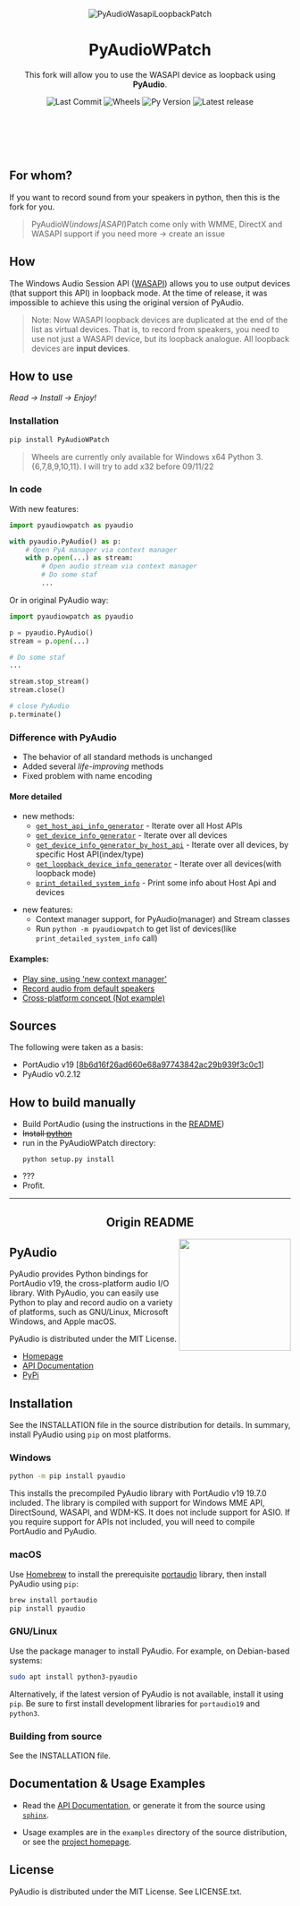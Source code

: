 <div align="center">

<!---![PyAudioWasapiLoopbackPatch](assets/snake-350_patch.png)-->
![PyAudioWasapiLoopbackPatch](https://raw.githubusercontent.com/s0d3s/PyAudioWPatch/1b52f1b01160607be2f33dea77c5f1584a6bed33/assets/snake-350_patch.png)

# PyAudioWPatch

This fork will allow you to use the WASAPI device as loopback using **PyAudio**.


![Last Commit](https://img.shields.io/github/last-commit/s0d3s/PyAudioWPatch)
![Wheels](https://img.shields.io/pypi/wheel/PyAudioWpatch)
![Py Version](https://img.shields.io/pypi/pyversions/PyAudioWpatch)
![Latest release](https://img.shields.io/github/v/release/s0d3s/PyAudioWPatch)

</div>

<br /><br /><br /><br />

## For whom?

If you want to record sound from your speakers in python, then this is the fork for you.

> PyAudioW(*indows|ASAPI*)Patch come only with WMME, DirectX and WASAPI support
> if you need more -> create an issue

## How

The Windows Audio Session API ([WASAPI](https://docs.microsoft.com/en-us/windows/win32/coreaudio/wasapi)) allows you to use output devices (that support this API) in loopback mode. At the time of release, it was impossible to achieve this using the original version of PyAudio.

> Note: Now WASAPI loopback devices are duplicated at the end of the list as virtual devices. That is, to record from speakers, you need to use not just a WASAPI device, but its loopback analogue. All loopback devices are **input devices**.

## How to use

*Read -> Install -> Enjoy!*

### Installation

```bash
pip install PyAudioWPatch
```
> Wheels are currently only available for Windows x64 Python 3.{6,7,8,9,10,11}. I will try to add x32 before 09/11/22

### In code

With new features:

```python
import pyaudiowpatch as pyaudio

with pyaudio.PyAudio() as p:
    # Open PyA manager via context manager
    with p.open(...) as stream:
        # Open audio stream via context manager
        # Do some staf
        ...
```

Or in original PyAudio way:

```python
import pyaudiowpatch as pyaudio

p = pyaudio.PyAudio()
stream = p.open(...)

# Do some staf
...

stream.stop_stream()
stream.close()

# close PyAudio
p.terminate()
```

### Difference with PyAudio

 - The behavior of all standard methods is unchanged
 - Added several *life-improving* methods
 - Fixed problem with name encoding
 
#### More detailed
 - new methods:
   - [`get_host_api_info_generator`](https://github.com/s0d3s/PyAudioWPatch/blob/964afaed7dc03b6dd097f0c22d8a286663516544/src/pyaudiowpatch/__init__.py#L1066) - Iterate over all Host APIs
   - [`get_device_info_generator`](https://github.com/s0d3s/PyAudioWPatch/blob/964afaed7dc03b6dd097f0c22d8a286663516544/src/pyaudiowpatch/__init__.py#L1080) - Iterate over all devices
   - [`get_device_info_generator_by_host_api`](https://github.com/s0d3s/PyAudioWPatch/blob/964afaed7dc03b6dd097f0c22d8a286663516544/src/pyaudiowpatch/__init__.py#L1093) - Iterate over all devices, by specific Host API(index/type)
   - [`get_loopback_device_info_generator`](https://github.com/s0d3s/PyAudioWPatch/blob/964afaed7dc03b6dd097f0c22d8a286663516544/src/pyaudiowpatch/__init__.py#L1117) - Iterate over all devices(with loopback mode)
   - [`print_detailed_system_info`](https://github.com/s0d3s/PyAudioWPatch/blob/964afaed7dc03b6dd097f0c22d8a286663516544/src/pyaudiowpatch/__init__.py#L1133) - Print some info about Host Api and devices
<!---
   - [`get_host_api_info_generator`](src/pyaudiowpatch/__init__.py#L1066) - Iterate over all Host APIs
   - [`get_device_info_generator`](src/pyaudiowpatch/__init__.py#L1080) - Iterate over all devices
   - [`get_device_info_generator_by_host_api`](src/pyaudiowpatch/__init__.py#L1093) - Iterate over all devices, by specific Host API(index/type)
   - [`get_loopback_device_info_generator`](src/pyaudiowpatch/__init__.py#L1117) - Iterate over all devices(with loopback mode)
   - [`print_detailed_system_info`](src/pyaudiowpatch/__init__.py#L1133) - Print some info about Host Api and devices-->
 
 - new features:
   - Context manager support, for PyAudio(manager) and Stream classes
   - Run `python -m pyaudiowpatch` to get list of devices(like `print_detailed_system_info` call)
 
#### Examples:
 - [Play sine, using \'new context manager'](https://github.com/s0d3s/PyAudioWPatch/blob/964afaed7dc03b6dd097f0c22d8a286663516544/examples/pawp_play_sine_using_context_manger.py)
 - [Record audio from default speakers](https://github.com/s0d3s/PyAudioWPatch/blob/964afaed7dc03b6dd097f0c22d8a286663516544/examples/pawp_record_wasapi_loopback.py)
 - [Cross-platform concept (Not example)](https://github.com/s0d3s/PyAudioWPatch/blob/964afaed7dc03b6dd097f0c22d8a286663516544/examples/pawp_crossplatform_concept.py)
<!---
 - [Play sine, using \'new context manager'](examples/pawp_play_sine_using_context_manger.py)
 - [Record from audio from default speakers](examples/pawp_record_wasapi_loopback.py)
 - [Cross-platform concept (Not example)](examples/pawp_crossplatform_concept.py)-->
 
## Sources

The following were taken as a basis:

 - PortAudio v19 \[[8b6d16f26ad660e68a97743842ac29b939f3c0c1](https://github.com/PortAudio/portaudio/commit/8b6d16f26ad660e68a97743842ac29b939f3c0c1)]
 - PyAudio v0.2.12
 
## How to build manually

 - Build PortAudio (using the instructions in the [README](portaudio_v19/README.md))
 - ~~Install [~~python~~](https://www.python.org/downloads/)~~
 - run in the PyAudioWPatch directory:
   ```bush
   python setup.py install
   ```
 - ???
 - Profit.

---

<div align="center">

## Origin README

</div>


<img align="right" width="200" style="margin-left: 3px" src="https://people.csail.mit.edu/hubert/pyaudio/images/snake-300.png">

## PyAudio

PyAudio provides Python bindings for PortAudio v19, the cross-platform audio I/O library. With PyAudio, you can easily use Python to play and record audio on a variety of platforms, such as GNU/Linux, Microsoft Windows, and Apple macOS.

PyAudio is distributed under the MIT License.

* [Homepage](https://people.csail.mit.edu/hubert/pyaudio/)
* [API Documentation](https://people.csail.mit.edu/hubert/pyaudio/docs/)
* [PyPi](https://pypi.python.org/pypi/PyAudio)

## Installation

See the INSTALLATION file in the source distribution for details. In summary, install PyAudio using `pip` on most platforms.

### Windows

```sh
python -m pip install pyaudio
```

This installs the precompiled PyAudio library with PortAudio v19 19.7.0 included. The library is compiled with support for Windows MME API, DirectSound, WASAPI, and WDM-KS. It does not include support for ASIO. If you require support for APIs not included, you will need to compile PortAudio and PyAudio.

### macOS

Use [Homebrew](https://brew.sh) to install the prerequisite [portaudio](http://portaudio.com) library, then install PyAudio using `pip`:

```sh
brew install portaudio
pip install pyaudio
```

### GNU/Linux

Use the package manager to install PyAudio. For example, on Debian-based systems:

```sh
sudo apt install python3-pyaudio
```

Alternatively, if the latest version of PyAudio is not available, install it using `pip`. Be sure to first install development libraries for `portaudio19` and `python3`.

### Building from source

See the INSTALLATION file.

## Documentation & Usage Examples

* Read the [API Documentation](https://people.csail.mit.edu/hubert/pyaudio/docs/), or generate it from the source using [`sphinx`](https://www.sphinx-doc.org/).

* Usage examples are in the `examples` directory of the source distribution, or see the [project homepage](https://people.csail.mit.edu/hubert/pyaudio/).

## License

PyAudio is distributed under the MIT License. See LICENSE.txt.
